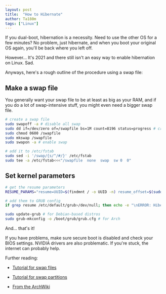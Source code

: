 ```yaml
---
layout: post
title:  "How to Hibernate"
author: Ta180m
tags: ["Linux"]
---
```



If you dual-boot, hibernation is a necessity. Need to use the other OS for a few minutes? No problem, just hibernate, and when you boot your original OS again, you'll be back where you left off.

However... It's 2021 and there still isn't an easy way to enable hibernation on Linux. Sad.

Anyways, here's a rough outline of the procedure using a swap file:

## Make a swap file

You generally want your swap file to be at least as big as your RAM, and if you do a lot of swap-intensive stuff, you might even need a bigger swap file.

```sh
# create a swap file
sudo swapoff -a # disable all swap
sudo dd if=/dev/zero of=/swapfile bs=1M count=8196 status=progress # create a 8GiB swap file
sudo chmod 0600 /swapfile
sudo mkswap /swapfile
sudo swapon -a # enable swap

# add it to /etc/fstab
sudo sed -i '/swap/{s/^/#/}' /etc/fstab
sudo tee -a /etc/fstab<<<"/swapfile  none  swap  sw 0  0"
```

## Set kernel parameters

```sh
# get the resume parameters
RESUME_PARAMS="resume=UUID=$(findmnt / -o UUID -n) resume_offset=$(sudo filefrag -v /swapfile|awk 'NR==4{gsub(/\./,"");print $4;}') "

# add them to GRUB config
if grep resume /etc/default/grub>/dev/null; then echo -e "\nERROR: Hibernation already configured. Remove the existing configuration from /etc/default/grub and add these parameters instead:\n$RESUME_PARAMS";else sudo sed -i "s/GRUB_CMDLINE_LINUX_DEFAULT=\"/GRUB_CMDLINE_LINUX_DEFAULT=\"$RESUME_PARAMS/" /etc/default/grub;fi

sudo update-grub # for Debian-based distros
sudo grub-mkconfig -o /boot/grub/grub.cfg # for Arch
```

And... that's it!

If you have problems, make sure secure boot is disabled and check your BIOS settings. NVIDIA drivers are also problematic. If you're stuck, the internet can probably help.


Further reading:
 
 - [Tutorial for swap files](https://forums.linuxmint.com/viewtopic.php?t=284100)
 
 - [Tutorial for swap partitions](https://forums.linuxmint.com/viewtopic.php?f=42&t=273202)
 
 - [From the ArchWiki](https://wiki.archlinux.org/index.php/Power_management/Suspend_and_hibernate)
 
